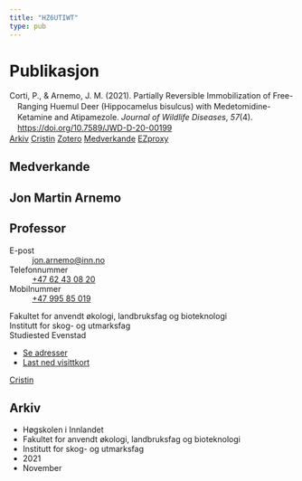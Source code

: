 ```yaml
---
title: "HZ6UTIWT"
type: pub
---
```

<h1>Publikasjon</h1>
<article id="csl-bib-container-HZ6UTIWT" class="csl-bib-container">
  <div class="csl-bib-body" style="line-height: 1.35; padding-left: 1em; text-indent:-1em;">
  <div class="csl-entry">Corti, P., &amp; Arnemo, J. M. (2021). Partially Reversible Immobilization of Free-Ranging Huemul Deer (Hippocamelus bisulcus) with Medetomidine-Ketamine and Atipamezole. <i>Journal of Wildlife Diseases</i>, <i>57</i>(4). <a href="https://doi.org/10.7589/JWD-D-20-00199">https://doi.org/10.7589/JWD-D-20-00199</a></div>
</div>
  <div class="csl-bib-buttons">
    <a href="#taxonomy-article-HZ6UTIWT" class="csl-bib-button">Arkiv</a>
    <a href alt="Cristin URL" class="csl-bib-button">Cristin</a>
    <a href alt="Zotero URL" class="csl-bib-button">Zotero</a>
    <a href="#contributors-article-HZ6UTIWT" class="csl-bib-button">Medverkande</a>
    <a href="http://ezproxy.inn.no/login?url=https://doi.org/10.7589/JWD-D-20-00199" class="csl-bib-button">EZproxy</a>
  </div>
  <div id="csl-bib-meta-container-HZ6UTIWT"></div>
</article>
<div id="csl-bib-meta-HZ6UTIWT" class="csl-bib-meta">
  <article id="contributors-article-HZ6UTIWT" class="contributors-article">
    <h1>Medverkande</h1>
    <div class="personas">
<div class="vrtx-hinn-person-card">
<div class="photo">
<i class="lar la-user-circle missing-person"></i>
</div>
<div class="info">
<hgroup><h1>Jon Martin Arnemo</h1>
<h2>Professor</h2>
</hgroup><dl>
<dt>E-post</dt>
<dd>
<a href="mailto:jon.arnemo@inn.no">jon.arnemo@inn.no</a>
</dd>
<dt>Telefonnummer</dt>
<dd><a href="tel:+4762430820">
+47 62 43 08 20
</a></dd>
<dt>Mobilnummer</dt>
<dd><a href="tel:+4799585019">
+47 995 85 019
</a></dd>
</dl>
<p>
Fakultet for anvendt økologi, landbruksfag og bioteknologi<br>
Institutt for skog- og utmarksfag<br>
Studiested Evenstad
</p>
<ul class="vrtx-hinn-links">
<li><a href="https://www.inn.no/finn-en-ansatt/jon-arnemo.html#vrtx-hinn-addresses">Se adresser</a></li>
<li><a href="https://www.inn.no/finn-en-ansatt/jon-arnemo.html?vrtx=vcf">Last ned visittkort</a></li>
</ul>
</div>
</div>
<a href="https://app.cristin.no/persons/show.jsf?id=328246" alt="Cristin URL" class="personas-cristin">Cristin</a>
</div>
  </article>
  <article id="taxonomy-article-HZ6UTIWT" class="taxonomy-article">
    <h1>Arkiv</h1>
    <ul>
      <li>Høgskolen i Innlandet</li>
      <li>Fakultet for anvendt økologi, landbruksfag og bioteknologi</li>
      <li>Institutt for skog- og utmarksfag</li>
      <li>2021</li>
      <li>November</li>
    </ul>
  </article>
</div>
